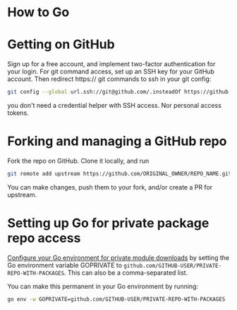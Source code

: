 # How to Go

# Getting on GitHub

Sign up for a free account, and implement two-factor authentication for your login.
For git command access, set up an SSH key for your GitHub account. 
Then redirect https:// git commands to ssh in your git config:

```bash
git config --global url.ssh://git@github.com/.insteadOf https://github.com/
```

you don't need a credential helper with SSH access. Nor personal access tokens. 

# Forking and managing a GitHub repo

Fork the repo on GitHub. Clone it locally, and run 

```bash
git remote add upstream https://github.com/ORIGINAL_OWNER/REPO_NAME.git
```

You can make changes, push them to your fork, and/or create a PR for upstream. 

# Setting up Go for private package repo access

[Configure your Go environment for private module downloads](https://pkg.go.dev/cmd/go#hdr-Configuration_for_downloading_non_public_code) by setting the Go environment variable GOPRIVATE to `github.com/GITHUB-USER/PRIVATE-REPO-WITH-PACKAGES`. This can also be a comma-separated list. 

You can make this permanent in your Go environment by running:

```bash
go env -w GOPRIVATE=github.com/GITHUB-USER/PRIVATE-REPO-WITH-PACKAGES
```
